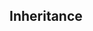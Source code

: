 <div id="title">

## Inheritance
</div>

<div id="body">

<include src="basic/unit-inParent-asPanel.md" boilerplate />
<include src="objectClass/unit-inParent-asPanel.md" boilerplate />
<include src="polymorphism/unit-inParent-asPanel.md" boilerplate />
<include src="abstractClassesAndMethods/unit-inParent-asPanel.md" boilerplate />
<include src="interfaces/unit-inParent-asPanel.md" boilerplate />

</div>